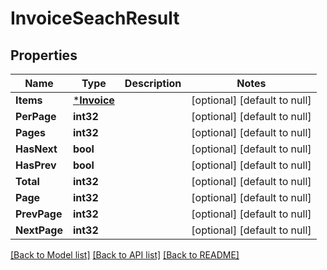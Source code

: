 # InvoiceSeachResult

## Properties
Name | Type | Description | Notes
------------ | ------------- | ------------- | -------------
**Items** | [***Invoice**](Invoice.md) |  | [optional] [default to null]
**PerPage** | **int32** |  | [optional] [default to null]
**Pages** | **int32** |  | [optional] [default to null]
**HasNext** | **bool** |  | [optional] [default to null]
**HasPrev** | **bool** |  | [optional] [default to null]
**Total** | **int32** |  | [optional] [default to null]
**Page** | **int32** |  | [optional] [default to null]
**PrevPage** | **int32** |  | [optional] [default to null]
**NextPage** | **int32** |  | [optional] [default to null]

[[Back to Model list]](../README.md#documentation-for-models) [[Back to API list]](../README.md#documentation-for-api-endpoints) [[Back to README]](../README.md)


